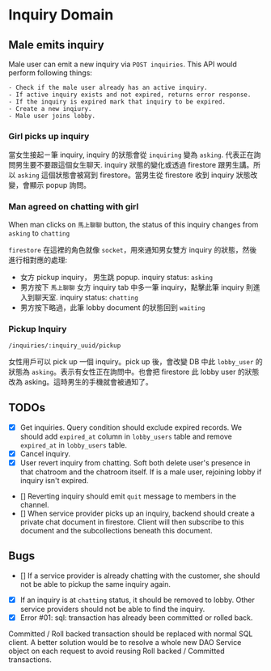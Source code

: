 # Inquiry Domain

## Male emits inquiry

Male user can emit a new inquiry via `POST inquiries`. This API would perform following things:

    - Check if the male user already has an active inquiry.
    - If active inquiry exists and not expired, returns error response.
    - If the inquiry is expired mark that inquiry to be expired.
    - Create a new inqiury.
    - Male user joins lobby.

### Girl picks up inquiry

當女生接起ㄧ筆 inquiry, inquiry 的狀態會從 `inquiring` 變為 `asking`. 代表正在詢問男生要不要跟這個女生聊天. inquiry 狀態的變化或透過 firestore 跟男生講。所以 `asking` 這個狀態會被寫到 firestore。當男生從 firestore 收到 inquiry 狀態改變，會顯示 popup 詢問。

### Man agreed on chatting with girl

When man clicks on `馬上聊聊` button, the status of this inquiry changes from `asking` to `chatting`

`firestore` 在這裡的角色就像 `socket`，用來通知男女雙方 inquiry 的狀態，然後進行相對應的處理:

  - 女方 pickup inquiry， 男生跳 popup. inquiry status: `asking`
  - 男方按下 `馬上聊聊` 女方 inquiry tab 中多一筆 inquiry，點擊此筆 inquiry 則進入到聊天室. inquiry status: `chatting`
  - 男方按下略過，此筆 lobby document 的狀態回到 `waiting`

### Pickup Inquiry

`/inquiries/:inquiry_uuid/pickup`

女性用戶可以 pick up 一個 inquiry。pick up 後，會改變 DB 中此 `lobby_user` 的狀態為 `asking`。表示有女性正在詢問中。也會把 firestore 此 lobby user 的狀態改為 asking。這時男生的手機就會被通知了。

## TODOs

- [x] Get inquiries. Query condition should exclude expired records. We should add `expired_at` column in `lobby_users` table and remove `expired_at` in `lobby_users` table.
- [x] Cancel inquiry.
- [x] User revert inquiry from chatting. Soft both delete user's presence in that chatroom and the chatroom itself. If is a male user, rejoining lobby if inquiry isn't expired.
- [] Reverting inquiry should emit `quit` message to members in the channel.
- [] When service provider picks up an inquiry, backend should create a private chat document in firestore. Client will then subscribe to this document and the subcollections beneath this document.

## Bugs

- [] If a service provider is already chatting with the customer, she should not be able to pickup the same inquiry again.
- [x] If an inquiry is at `chatting` status, it should be removed to lobby. Other service providers should not be able to find the inquiry.
- [x] Error #01: sql: transaction has already been committed or rolled back.

Committed / Roll backed transaction should be replaced with normal SQL client. A better solution would be to resolve a whole new DAO Service object on each request to avoid reusing Roll backed / Committed transactions.
